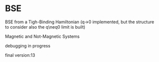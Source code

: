# BSE
BSE from a Tigh-Binding Hamiltonian
(q->0 implemented, but the structure to consider also the q\neq0 limit is built)


Magnetic and Not-Magnetic Systems

debugging in progress

final version:13



